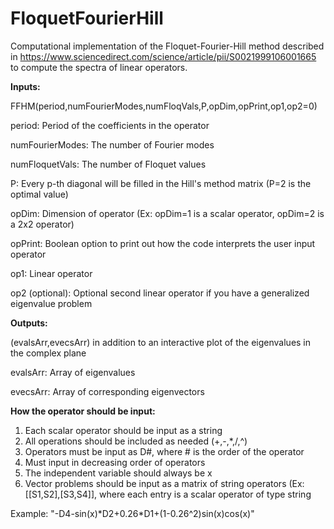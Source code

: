 # FloquetFourierHill
Computational implementation of the Floquet-Fourier-Hill method described in https://www.sciencedirect.com/science/article/pii/S0021999106001665 to compute the spectra of linear operators.

**Inputs:**

FFHM(period,numFourierModes,numFloqVals,P,opDim,opPrint,op1,op2=0)

period: Period of the coefficients in the operator

numFourierModes: The number of Fourier modes

numFloquetVals: The number of Floquet values

P: Every p-th diagonal will be filled in the Hill's method matrix (P=2 is the optimal value)

opDim: Dimension of operator (Ex: opDim=1 is a scalar operator, opDim=2 is a 2x2 operator)

opPrint: Boolean option to print out how the code interprets the user input operator

op1: Linear operator

op2 (optional): Optional second linear operator if you have a generalized eigenvalue problem

**Outputs:** 

(evalsArr,evecsArr) in addition to an interactive plot of the eigenvalues in the complex plane

evalsArr: Array of eigenvalues

evecsArr: Array of corresponding eigenvectors

**How the operator should be input:**

1) Each scalar operator should be input as a string
2) All operations should be included as needed (+,-,*,/,^)
3) Operators must be input as D#, where # is the order of the operator
4) Must input in decreasing order of operators
5) The independent variable should always be x
6) Vector problems should be input as a matrix of string operators (Ex: [[S1,S2],[S3,S4]], where each entry is a scalar operator of type string

Example: "-D4-sin(x)\*D2+0.26\*D1+(1-0.26^2)sin(x)cos(x)"
